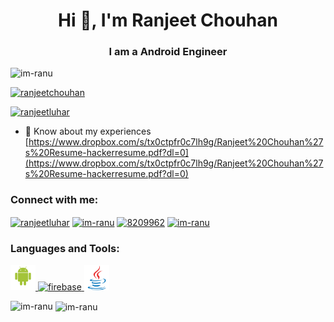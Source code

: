 <h1 align="center">Hi 👋, I'm Ranjeet Chouhan</h1>
<h3 align="center">I am a Android Engineer</h3>

<p align="left"> <img src="https://komarev.com/ghpvc/?username=ranjeetchouhan&label=Profile%20views&color=0e75b6&style=flat" alt="im-ranu" /> </p>

<p align="left"> <a href="https://github.com/ryo-ma/github-profile-trophy"><img src="https://github-profile-trophy.vercel.app/?username=ranjeetchouhan" alt="ranjeetchouhan" /></a> </p>

<p align="left"> <a href="https://twitter.com/ranjeetluhar" target="blank"><img src="https://img.shields.io/twitter/follow/ranjeetluhar?logo=twitter&style=for-the-badge" alt="ranjeetluhar" /></a> </p>

- 📄 Know about my experiences [https://www.dropbox.com/s/tx0ctpfr0c7lh9g/Ranjeet%20Chouhan%27s%20Resume-hackerresume.pdf?dl=0](https://www.dropbox.com/s/tx0ctpfr0c7lh9g/Ranjeet%20Chouhan%27s%20Resume-hackerresume.pdf?dl=0)

<h3 align="left">Connect with me:</h3>
<p align="left">
<a href="https://twitter.com/ranjeetluhar" target="blank"><img align="center" src="https://raw.githubusercontent.com/rahuldkjain/github-profile-readme-generator/master/src/images/icons/Social/twitter.svg" alt="ranjeetluhar" height="30" width="40" /></a>
<a href="https://linkedin.com/in/im-ranu" target="blank"><img align="center" src="https://raw.githubusercontent.com/rahuldkjain/github-profile-readme-generator/master/src/images/icons/Social/linked-in-alt.svg" alt="im-ranu" height="30" width="40" /></a>
<a href="https://stackoverflow.com/users/8209962" target="blank"><img align="center" src="https://raw.githubusercontent.com/rahuldkjain/github-profile-readme-generator/master/src/images/icons/Social/stack-overflow.svg" alt="8209962" height="30" width="40" /></a>
<a href="https://www.leetcode.com/im-ranu" target="blank"><img align="center" src="https://raw.githubusercontent.com/rahuldkjain/github-profile-readme-generator/master/src/images/icons/Social/leet-code.svg" alt="im-ranu" height="30" width="40" /></a>
</p>

<h3 align="left">Languages and Tools:</h3>
<p align="left"> <a href="https://developer.android.com" target="_blank" rel="noreferrer"> <img src="https://raw.githubusercontent.com/devicons/devicon/master/icons/android/android-original-wordmark.svg" alt="android" width="40" height="40"/> </a> <a href="https://firebase.google.com/" target="_blank" rel="noreferrer"> <img src="https://www.vectorlogo.zone/logos/firebase/firebase-icon.svg" alt="firebase" width="40" height="40"/> </a> <a href="https://www.java.com" target="_blank" rel="noreferrer"> <img src="https://raw.githubusercontent.com/devicons/devicon/master/icons/java/java-original.svg" alt="java" width="40" height="40"/> </a> </p>

<p><img align="left" src="https://github-readme-stats.vercel.app/api/top-langs?username=im-ranu&show_icons=true&locale=en&layout=compact" alt="im-ranu" /></p>

<p>&nbsp;<img align="center" src="https://github-readme-stats.vercel.app/api?username=im-ranu&show_icons=true&locale=en" alt="im-ranu" /></p>
